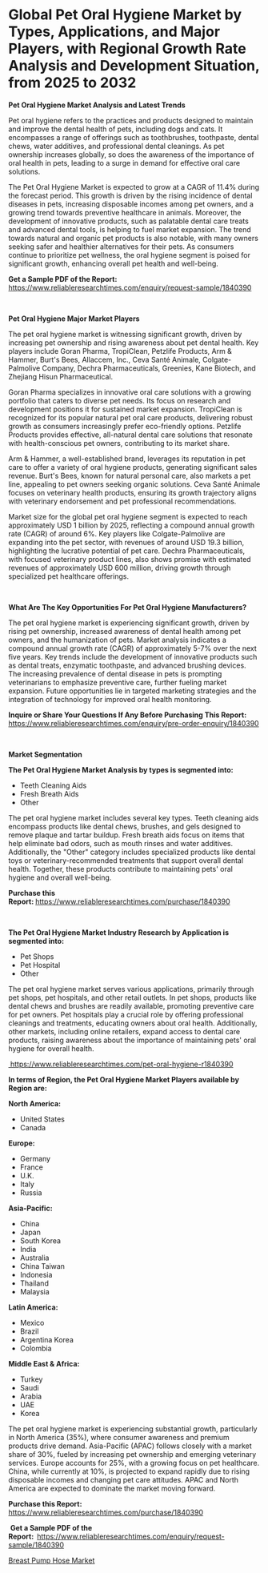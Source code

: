 <p><h1>Global Pet Oral Hygiene Market by Types, Applications, and Major Players, with Regional Growth Rate Analysis and Development Situation, from 2025 to 2032</h1></p><p><strong>Pet Oral Hygiene Market Analysis and Latest Trends</strong></p>
<p><p>Pet oral hygiene refers to the practices and products designed to maintain and improve the dental health of pets, including dogs and cats. It encompasses a range of offerings such as toothbrushes, toothpaste, dental chews, water additives, and professional dental cleanings. As pet ownership increases globally, so does the awareness of the importance of oral health in pets, leading to a surge in demand for effective oral care solutions.</p><p>The Pet Oral Hygiene Market is expected to grow at a CAGR of 11.4% during the forecast period. This growth is driven by the rising incidence of dental diseases in pets, increasing disposable incomes among pet owners, and a growing trend towards preventive healthcare in animals. Moreover, the development of innovative products, such as palatable dental care treats and advanced dental tools, is helping to fuel market expansion. The trend towards natural and organic pet products is also notable, with many owners seeking safer and healthier alternatives for their pets. As consumers continue to prioritize pet wellness, the oral hygiene segment is poised for significant growth, enhancing overall pet health and well-being.</p></p>
<p><strong>Get a Sample PDF of the Report:&nbsp;</strong> <a href="https://www.reliableresearchtimes.com/enquiry/request-sample/1840390?utm_campaign=3444&utm_medium=2&utm_source=Github&utm_content=ia&utm_term=05042025&utm_id=pet-oral-hygiene">https://www.reliableresearchtimes.com/enquiry/request-sample/1840390</a></p>
<p>&nbsp;</p>
<p><strong>Pet Oral Hygiene Major Market Players</strong></p>
<p><p>The pet oral hygiene market is witnessing significant growth, driven by increasing pet ownership and rising awareness about pet dental health. Key players include Goran Pharma, TropiClean, Petzlife Products, Arm & Hammer, Burt's Bees, Allaccem, Inc., Ceva Santé Animale, Colgate-Palmolive Company, Dechra Pharmaceuticals, Greenies, Kane Biotech, and Zhejiang Hisun Pharmaceutical. </p><p>Goran Pharma specializes in innovative oral care solutions with a growing portfolio that caters to diverse pet needs. Its focus on research and development positions it for sustained market expansion. TropiClean is recognized for its popular natural pet oral care products, delivering robust growth as consumers increasingly prefer eco-friendly options. Petzlife Products provides effective, all-natural dental care solutions that resonate with health-conscious pet owners, contributing to its market share.</p><p>Arm & Hammer, a well-established brand, leverages its reputation in pet care to offer a variety of oral hygiene products, generating significant sales revenue. Burt's Bees, known for natural personal care, also markets a pet line, appealing to pet owners seeking organic solutions. Ceva Santé Animale focuses on veterinary health products, ensuring its growth trajectory aligns with veterinary endorsement and pet professional recommendations.</p><p>Market size for the global pet oral hygiene segment is expected to reach approximately USD 1 billion by 2025, reflecting a compound annual growth rate (CAGR) of around 6%. Key players like Colgate-Palmolive are expanding into the pet sector, with revenues of around USD 19.3 billion, highlighting the lucrative potential of pet care. Dechra Pharmaceuticals, with focused veterinary product lines, also shows promise with estimated revenues of approximately USD 600 million, driving growth through specialized pet healthcare offerings.</p></p>
<p>&nbsp;</p>
<p><strong>What Are The Key Opportunities For Pet Oral Hygiene Manufacturers?</strong></p>
<p><p>The pet oral hygiene market is experiencing significant growth, driven by rising pet ownership, increased awareness of dental health among pet owners, and the humanization of pets. Market analysis indicates a compound annual growth rate (CAGR) of approximately 5-7% over the next five years. Key trends include the development of innovative products such as dental treats, enzymatic toothpaste, and advanced brushing devices. The increasing prevalence of dental disease in pets is prompting veterinarians to emphasize preventive care, further fueling market expansion. Future opportunities lie in targeted marketing strategies and the integration of technology for improved oral health monitoring.</p></p>
<p><strong>Inquire or Share Your Questions If Any Before Purchasing This Report:</strong> <a href="https://www.reliableresearchtimes.com/enquiry/pre-order-enquiry/1840390?utm_campaign=3444&utm_medium=2&utm_source=Github&utm_content=ia&utm_term=05042025&utm_id=pet-oral-hygiene">https://www.reliableresearchtimes.com/enquiry/pre-order-enquiry/1840390</a></p>
<p>&nbsp;</p>
<p><strong>Market Segmentation</strong></p>
<p><strong>The Pet Oral Hygiene Market Analysis by types is segmented into:</strong></p>
<p><ul><li>Teeth Cleaning Aids</li><li>Fresh Breath Aids</li><li>Other</li></ul></p>
<p><p>The pet oral hygiene market includes several key types. Teeth cleaning aids encompass products like dental chews, brushes, and gels designed to remove plaque and tartar buildup. Fresh breath aids focus on items that help eliminate bad odors, such as mouth rinses and water additives. Additionally, the "Other" category includes specialized products like dental toys or veterinary-recommended treatments that support overall dental health. Together, these products contribute to maintaining pets' oral hygiene and overall well-being.</p></p>
<p><strong>Purchase this Report:&nbsp;</strong><a href="https://www.reliableresearchtimes.com/purchase/1840390?utm_campaign=3444&utm_medium=2&utm_source=Github&utm_content=ia&utm_term=05042025&utm_id=pet-oral-hygiene">https://www.reliableresearchtimes.com/purchase/1840390</a></p>
<p>&nbsp;</p>
<p><strong>The Pet Oral Hygiene Market Industry Research by Application is segmented into:</strong></p>
<p><ul><li>Pet Shops</li><li>Pet Hospital</li><li>Other</li></ul></p>
<p><p>The pet oral hygiene market serves various applications, primarily through pet shops, pet hospitals, and other retail outlets. In pet shops, products like dental chews and brushes are readily available, promoting preventive care for pet owners. Pet hospitals play a crucial role by offering professional cleanings and treatments, educating owners about oral health. Additionally, other markets, including online retailers, expand access to dental care products, raising awareness about the importance of maintaining pets' oral hygiene for overall health.</p></p>
<p><a href="https://www.reliableresearchtimes.com/pet-oral-hygiene-r1840390?utm_campaign=3444&utm_medium=2&utm_source=Github&utm_content=ia&utm_term=05042025&utm_id=pet-oral-hygiene">&nbsp;https://www.reliableresearchtimes.com/pet-oral-hygiene-r1840390</a></p>
<p><strong>In terms of Region, the Pet Oral Hygiene Market Players available by Region are:</strong></p>
<p>
    <p> <strong> North America: </strong>
        <ul>
            <li>United States</li>
            <li>Canada</li>
        </ul>
        </p> 
    <p> <strong> Europe: </strong>
        <ul>
            <li>Germany</li>
            <li>France</li>
            <li>U.K.</li>
            <li>Italy</li>
            <li>Russia</li>
        </ul>
        </p> 
    <p> <strong> Asia-Pacific: </strong>
        <ul>
            <li>China</li>
            <li>Japan</li>
            <li>South Korea</li>
            <li>India</li>
            <li>Australia</li>
            <li>China Taiwan</li>
            <li>Indonesia</li>
            <li>Thailand</li>
            <li>Malaysia</li>
        </ul>
        </p> 
    <p> <strong> Latin America: </strong>
        <ul>
            <li>Mexico</li>
            <li>Brazil</li>
            <li>Argentina Korea</li>
            <li>Colombia</li>
        </ul>
        </p> 
    <p> <strong> Middle East & Africa: </strong>
        <ul>
            <li>Turkey</li>
            <li>Saudi</li>
            <li>Arabia</li>
            <li>UAE</li>
            <li>Korea</li>
        </ul>
    </p>
    </p>
<p><p>The pet oral hygiene market is experiencing substantial growth, particularly in North America (35%), where consumer awareness and premium products drive demand. Asia-Pacific (APAC) follows closely with a market share of 30%, fueled by increasing pet ownership and emerging veterinary services. Europe accounts for 25%, with a growing focus on pet healthcare. China, while currently at 10%, is projected to expand rapidly due to rising disposable incomes and changing pet care attitudes. APAC and North America are expected to dominate the market moving forward.</p></p>
<p><strong>Purchase this Report: </strong><a href="https://www.reliableresearchtimes.com/purchase/1840390?utm_campaign=3444&utm_medium=2&utm_source=Github&utm_content=ia&utm_term=05042025&utm_id=pet-oral-hygiene">https://www.reliableresearchtimes.com/purchase/1840390</a></p>
<p>&nbsp;<strong>Get a Sample PDF of the Report:&nbsp;&nbsp;</strong><a href="https://www.reliableresearchtimes.com/enquiry/request-sample/1840390?utm_campaign=3444&utm_medium=2&utm_source=Github&utm_content=ia&utm_term=05042025&utm_id=pet-oral-hygiene">https://www.reliableresearchtimes.com/enquiry/request-sample/1840390</a></p>
<p><strong></strong></p>
<p><p><a href="https://github.com/lanuskarnajc/Market-Research-Report-List-1/blob/main/breast-pump-hose-market.md?utm_campaign=3444&utm_medium=2&utm_source=Github&utm_content=ia&utm_term=05042025&utm_id=pet-oral-hygiene">Breast Pump Hose Market</a></p></p>